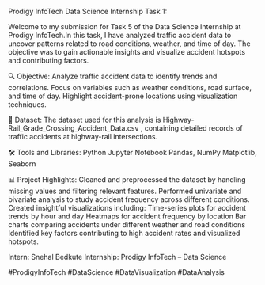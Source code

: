 Prodigy InfoTech Data Science Internship Task 1:

Welcome to my submission for Task 5 of the Data Science Internship at Prodigy InfoTech.In this task, I have analyzed traffic accident data to uncover patterns related to road conditions, weather, and time of day. The objective was to gain actionable insights and visualize accident hotspots and contributing factors.

🔍 Objective:
Analyze traffic accident data to identify trends and correlations.
Focus on variables such as weather conditions, road surface, and time of day.
Highlight accident-prone locations using visualization techniques.

📁 Dataset:
The dataset used for this analysis is Highway-Rail_Grade_Crossing_Accident_Data.csv , containing detailed records of traffic accidents at highway-rail intersections.

🛠️ Tools and Libraries:
Python
Jupyter Notebook
Pandas, NumPy
Matplotlib, Seaborn

📊 Project Highlights:
Cleaned and preprocessed the dataset by handling missing values and filtering relevant features.
Performed univariate and bivariate analysis to study accident frequency across different conditions.
Created insightful visualizations including:
      Time-series plots for accident trends by hour and day
      Heatmaps for accident frequency by location
      Bar charts comparing accidents under different weather and road conditions
      Identified key factors contributing to high accident rates and visualized hotspots.

Intern: Snehal Bedkute
Internship: Prodigy InfoTech – Data Science

#ProdigyInfoTech #DataScience #DataVisualization #DataAnalysis
